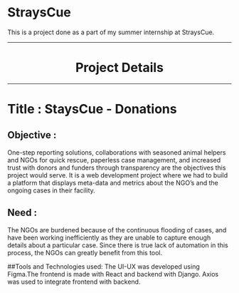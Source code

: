 # StraysCue
This is a project done as a part of my summer internship at StraysCue.







---

<h1 align="center">Project Details</h1>

---

# Title : StaysCue - Donations

## Objective :

One-step reporting solutions, collaborations with seasoned animal 
helpers and NGOs for quick rescue, paperless case management, and 
increased trust with donors and funders through transparency are 
the objectives this project would serve. It is a web development
project where we had to build a platform that displays meta-data
and metrics about the NGO’s and the ongoing cases in their facility.

## Need :
The NGOs are burdened because of the continuous flooding of cases, and
have been working inefficiently as they are unable to capture enough
details about a particular case. Since there is true lack of automation
in this process, the NGOs can greatly benefit from this tool.

##Tools and Technologies used:
The UI-UX was developed using Figma.The frontend is made with React and backend with Django. 
Axios was used to integrate frontend with backend.
